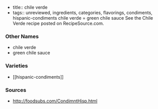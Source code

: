 - title:: chile verde
- tags:: unreviewed, ingredients, categories, flavorings, condiments, hispanic-condiments
chile verde = green chile sauce See the Chile Verde recipe posted on RecipeSource.com.

### Other Names

* chile verde
* green chile sauce

### Varieties

* [[hispanic-condiments]]

### Sources
* http://foodsubs.com/CondimntHisp.html
